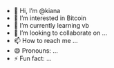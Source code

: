 - 👋 Hi, I’m @kiana
- 👀 I’m interested in Bitcoin
- 🌱 I’m currently learning vb
- 💞️ I’m looking to collaborate on ...
- 📫 How to reach me ...
- 😄 Pronouns: ...
- ⚡ Fun fact: ...

<!---
kianarosta/kianarosta is a ✨ special ✨ repository because its `README.md` (this file) appears on your GitHub profile.
You can click the Preview link to take a look at your changes.
--->
